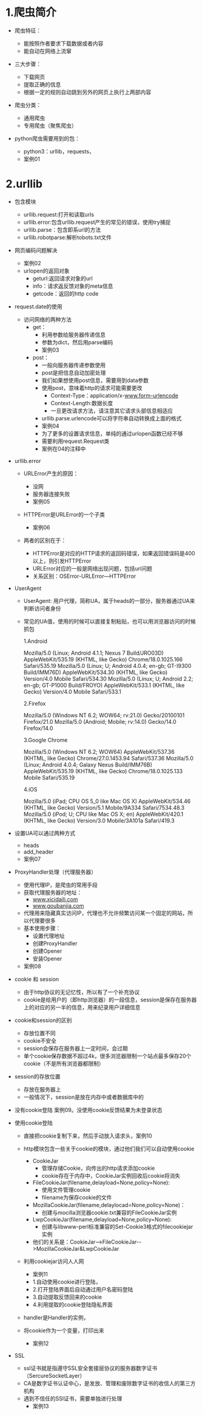 # 1.爬虫简介
- 爬虫特征：
    - 能按照作者要求下载数据或者内容
    - 能自动在网络上流窜
- 三大步骤：
    - 下载网页
    - 提取正确的信息
    - 根据一定的规则自动跳到另外的网页上执行上两部内容
- 爬虫分类：
    - 通用爬虫
    - 专用爬虫（聚焦爬虫）

- python爬虫需要用到的包：
    - python3：urllib，requests，
    - 案例01

# 2.urllib
- 包含模块
    - urllib.request:打开和读取urls
    - urllib.error:包含urllib.request产生的常见的错误，使用try捕捉
    - urllib.parse：包含即系url的方法
    - urllib.robotparse:解析tobots.txt文件
- 网页编码问题解决
    - 案例02
    - urlopen的返回对象
         - geturl:返回请求对象的url
         - info：请求返反馈对象的meta信息
         - getcode：返回的http code
- request.date的使用
    - 访问网络的两种方法
        - get：
            - 利用参数给服务器传递信息
            - 参数为dict，然后用parse编码
            - 案例03
        - post：
            - 一般向服务器传递参数使用
            - post是把信息自动加密处理
            - 我们如果想使用post信息，需要用到data参数
            - 使用post，意味着http的请求可能需要更改
                - Context-Type：application/x-www.form-urlencode
                - Context-Length:数据长度
                - 一旦更改请求方法，请注意其它请求头部信息相适应
            - urllib.parse.urlencode可以将字符串自动转换成上面的格式
            - 案例04
            - 为了更多的设置请求信息，单纯的通过urlopen函数已经不够
            - 需要利用request.Request类
            - 案例在04的注释中
- urllib.error
    - URLError产生的原因：
        - 没网
        - 服务器连接失败
        - 案例05
    - HTTPError是URLError的一个子类
        - 案例06

    - 两者的区别在于：
        - HTTPError是对应的HTTP请求的返回码错误，如果返回错误码是400以上，则引发HTTPError
        - URLError对应的一般是网络出现问题，包括url问题
        - 关系区别：OSError-URLError—HTTPError

- UserAgent
    - UserAgent: 用户代理，简称UA，属于heads的一部分，服务器通过UA来判断访问者身份
    - 常见的UA值，使用的时候可以直接复制粘贴，也可以用浏览器访问的时候抓包


      1.Android

      Mozilla/5.0 (Linux; Android 4.1.1; Nexus 7 Build/JRO03D) AppleWebKit/535.19 (KHTML, like Gecko) Chrome/18.0.1025.166 Safari/535.19
      Mozilla/5.0 (Linux; U; Android 4.0.4; en-gb; GT-I9300 Build/IMM76D) AppleWebKit/534.30 (KHTML, like Gecko) Version/4.0 Mobile Safari/534.30
      Mozilla/5.0 (Linux; U; Android 2.2; en-gb; GT-P1000 Build/FROYO) AppleWebKit/533.1 (KHTML, like Gecko) Version/4.0 Mobile Safari/533.1

      2.Firefox

      Mozilla/5.0 (Windows NT 6.2; WOW64; rv:21.0) Gecko/20100101 Firefox/21.0
      Mozilla/5.0 (Android; Mobile; rv:14.0) Gecko/14.0 Firefox/14.0

      3.Google Chrome

      Mozilla/5.0 (Windows NT 6.2; WOW64) AppleWebKit/537.36 (KHTML, like Gecko) Chrome/27.0.1453.94 Safari/537.36
      Mozilla/5.0 (Linux; Android 4.0.4; Galaxy Nexus Build/IMM76B) AppleWebKit/535.19 (KHTML, like Gecko) Chrome/18.0.1025.133 Mobile Safari/535.19

      4.iOS

      Mozilla/5.0 (iPad; CPU OS 5_0 like Mac OS X) AppleWebKit/534.46 (KHTML, like Gecko) Version/5.1 Mobile/9A334 Safari/7534.48.3
      Mozilla/5.0 (iPod; U; CPU like Mac OS X; en) AppleWebKit/420.1 (KHTML, like Gecko) Version/3.0 Mobile/3A101a Safari/419.3



- 设置UA可以通过两种方式
    - heads
    - add_header
    - 案例07

- ProxyHandler处理（代理服务器）

    - 使用代理IP，是爬虫的常用手段
    - 获取代理服务器的地址：
        - www.xicidaili.com
        - www.goubanjia.com
    - 代理用来隐藏真实访问IP，代理也不允许频繁访问某一个固定的网站，所以代理要很多
    - 基本使用步骤：
        - 设置代理地址
        - 创建ProxyHandler
        - 创建Opener
        - 安装Opener
    - 案例08

- cookie 和 session

    -  由于http协议的无记忆性，所以有了一个补充协议
    - cookie是给用户的（即http浏览器）的一段信息，session是保存在服务器上的对应的另一半的信息，用来纪录用户详细信息
- cookie和session的区别
    - 存放位置不同
    - cookie不安全
    - session会保存在服务器上一定时间，会过期
    - 单个cookie保存数据不超过4k，很多浏览器限制一个站点最多保存20个cookie（不是所有浏览器都限制）

- session的存放位置
    - 存放在服务器上
    - 一般情况下，session是放在内存中或者数据库中的
- 没有cookie登陆 案例09。没使用cookie反馈结果为未登录状态

- 使用cookie登陆
    - 直接把cookie复制下来，然后手动放入请求头，案例10
    - http模块包含一些关于cookie的模块，通过他们我们可以自动使用cookie
        - CookieJar
            - 管理存储Cookie，向传出的http请求添加cookie
            - cookie存在于内存中，CookieJar实例回收后cookie将消失
        - FileCookieJar(filename,delayload=None,policy=None):
            - 使用文件管理cookie
            - filename为保存cookie的文件
        - MozillaCookieJar(filename,delaylocad=None,policy=None)：
            - 创建与mocilla浏览器cookie.txt兼容的FileCookieJar实例
        - LwpCookieJar(filename,delayload=None,policy=None):
            - 创建与libwww-perl标准兼容的Set-Cookie3格式的filecookiejar实例
        - 他们的关系是：CookieJar-->FileCookieJar-->MozillaCookieJar&LwpCookieJar
    - 利用cookiejar访问人人网
        - 案例11
        - 1.自动使用cookie进行登陆，
        - 2.打开登陆界面后自动通过用户名密码登陆
        - 3.自动提取反馈回来的cookie
        - 4.利用提取的cookie登陆隐私界面

    - handler是Handler的实例，
    - 将cookie作为一个变量，打印出来
        - 案例12
- SSL
    - ssl证书就是指遵守SSL安全套接层协议的服务器数字证书（SercureSocketLayer）
    - CA是数字证书认证中心，是发放、管理和废除数字证书的收信人的第三方机构
    - 遇到不信任的SSl证书，需要单独进行处理
        - 案例13





